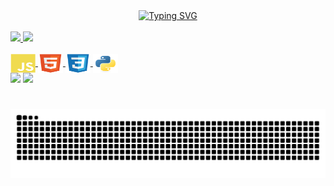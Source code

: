 
<div align="center">
  <a href="https://git.io/typing-svg">
    <img src="https://readme-typing-svg.demolab.com?font=Fira+Code&weight=500&size=22&pause=1000&color=37095f&center=true&vCenter=true&random=false&width=524&lines=%E2%8A%B9+Welcome+to+my+profile!+%CB%99%E1%B5%95%CB%99+%E2%8A%B9+" alt="Typing SVG">
  </a>
</div>

<img align="right" alt="" height="100px" src="./src/study.gif">

<img align="center" alt="" src="./src/header-gif.gif">

<div>
  <a href="https://github.com/Sallysssss">
  <img heigth="180cm" src="https://github-readme-stats.vercel.app/api?username=Sallysssss&show_icons=true&hide=contribs,prs&cache_seconds=86400&theme=midnight-purple"/>
  <img heigth="180cm" src="https://github-readme-stats.vercel.app/api/top-langs/?username=Sallysssss&layout=compact&langs_count=16&theme=midnight-purple"/>
</div>
  
<div style="display: inline_block"><br>
  <img align="center" alt="Sallysssss-Js" height="30" width="40" src="https://raw.githubusercontent.com/devicons/devicon/master/icons/javascript/javascript-plain.svg">
  <img align="center" alt="Sallysssss-HTML" height="30" width="40" src="https://raw.githubusercontent.com/devicons/devicon/master/icons/html5/html5-original.svg">
  <img align="center" alt="Sallysssss-CSS" height="30" width="40" src="https://raw.githubusercontent.com/devicons/devicon/master/icons/css3/css3-original.svg">
  <img align="center" alt="Sallysssss-Python" height="30" width="40" src="https://raw.githubusercontent.com/devicons/devicon/master/icons/python/python-original.svg">
</div>

    
    
<div> 
   <a href = "mailto:rayannemarilialima@gmail.com"><img src="https://img.shields.io/badge/-Gmail-%23333?style=for-the-badge&logo=gmail&logoColor=white" target="_blank"></a>
   <a href="www.linkedin.com/in/rayanne-marília-82b56730b" target="_blank"><img src="https://img.shields.io/badge/-LinkedIn-%230077B5?style=for-the-badge&logo=linkedin&logoColor=white" target="_blank"></a> 

  #
</div>

<picture align="center">
  <source media="(prefers-color-scheme: dark)" srcset="https://raw.githubusercontent.com/Sallysssss/Sallysssss/output/github-contribution-grid-snake-dark.svg">
  <source media="(prefers-color-scheme: light)" srcset="https://raw.githubusercontent.com/Sallysssss/Sallysssss/output/github-contribution-grid-snake-dark.svg">
  <img align="center" alt="github contribution grid snake animation" src="https://raw.githubusercontent.com/Sallysssss/Sallysssss/output/github-contribution-grid-snake.svg">
</picture>
